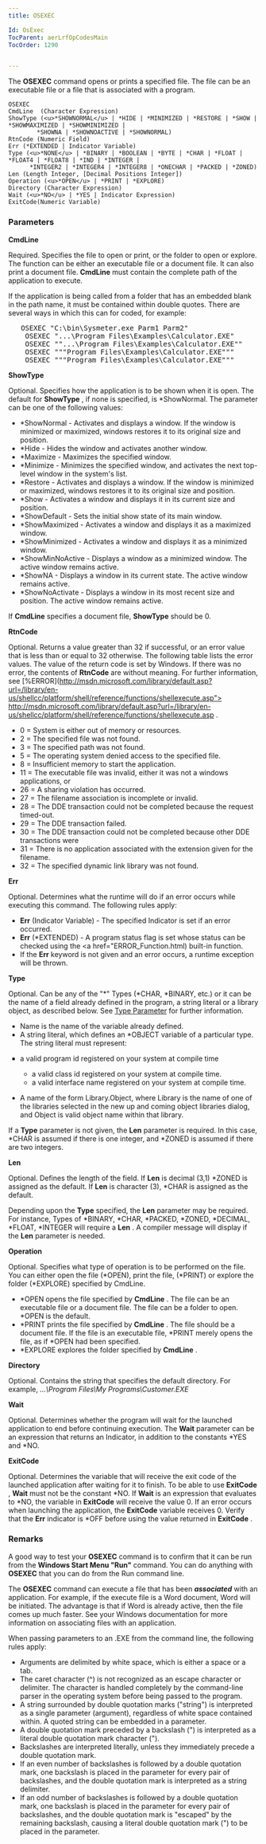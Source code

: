 ```yaml
---
title: OSEXEC

Id: OsExec
TocParent: aerLrfOpCodesMain
TocOrder: 1290


---
```


The **OSEXEC** command opens or prints a specified file. The file can be an executable file or a file that is associated with a program. 

```
OSEXEC 
CmdLine  (Character Expression)
ShowType (<u>*SHOWNORMAL</u> | *HIDE | *MINIMIZED | *RESTORE | *SHOW | *SHOWMAXIMIZED | *SHOWMINIMIZED |
        *SHOWNA | *SHOWNOACTIVE | *SHOWNORMAL)
RtnCode (Numeric Field)
Err (*EXTENDED | Indicator Variable)
Type (<u>*NONE</u> | *BINARY | *BOOLEAN | *BYTE | *CHAR | *FLOAT | *FLOAT4 | *FLOAT8 | *IND | *INTEGER |
      *INTEGER2 | *INTEGER4 | *INTEGER8 | *ONECHAR | *PACKED | *ZONED)
Len (Length Integer, [Decimal Positions Integer])
Operation (<u>*OPEN</u> | *PRINT | *EXPLORE)
Directory (Character Expression)
Wait (<u>*NO</u> | *YES | Indicator Expression)
ExitCode(Numeric Variable)  
```

### Parameters

**CmdLine** 

Required. Specifies the file to open or print, or the folder to open or explore. The function can be either an executable file or a document file. It can also print a document file. **CmdLine** must contain the complete path of the application to execute. 

If the application is being called from a folder that has an embedded blank in the path name, it must be contained within double quotes. There are several ways in which this can for coded, for example: 
<pre class="prettyprint">	OSEXEC "C:\bin\Sysmeter.exe Parm1 Parm2"
	OSEXEC "...\Program Files\Examples\Calculator.EXE"
	OSEXEC ""...\Program Files\Examples\Calculator.EXE""
	OSEXEC """Program Files\Examples\Calculator.EXE"""
	OSEXEC """Program Files\Examples\Calculator.EXE"""	</pre>


**ShowType** 

Optional. Specifies how the application is to be shown when it is open. The default for **ShowType** , if none is specified, is *ShowNormal. The parameter can be one of the following values: 

- *ShowNormal - Activates and displays a window.  If the window is minimized
                        or maximized, windows restores it to its original size and position.
- *Hide - Hides the window and activates another window.
- *Maximize - Maximizes the specified window.
- *Minimize - Minimizes the specified window, and activates the next top-level
                        window in the system's list.
- *Restore - Activates and displays a window. If the window is minimized or
                        maximized, windows restores it to its original size and position.
- *Show - Activates a window and displays it in its current size and position.
- *ShowDefault - Sets the initial show state of its main window.
- *ShowMaximized - Activates a window and displays it as a maximized window.
- *ShowMinimized - Activates a window and displays it as a minimized window.
- *ShowMinNoActive - Displays a window as a minimized window. The active window
                        remains active.
- *ShowNA - Displays a window in its current state. The active window remains
                        active.
- *ShowNoActivate - Displays a window in its most recent size and position. The
                        active window remains active.

If **CmdLine** specifies a document file, **ShowType** should be 0.


**RtnCode** 

Optional. Returns a value greater than 32 if successful, or an error value that is less than or equal to 32 otherwise. The following table lists the error values. The value of the return code is set by Windows. If there was no error, the contents of **RtnCode** are without meaning. For further information, see [%ERROR](http://msdn.microsoft.com/library/default.asp?url=/library/en-us/shellcc/platform/shell/reference/functions/shellexecute.asp"> http://msdn.microsoft.com/library/default.asp?url=/library/en-us/shellcc/platform/shell/reference/functions/shellexecute.asp </a>. 

- 0 = System is either out of memory or resources.
- 2 = The specified file was not found.
- 3 = The specified path was not found.
- 5 = The operating system denied access to the specified file.
- 8 = Insufficient memory to start the application.
- 11 = The executable file was invalid, either it was not a windows applications,
                        or
- 26 = A sharing violation has occurred.
- 27 = The filename association is incomplete or invalid.
- 28 = The DDE transaction could not be completed because the request timed-out.
- 29 = The DDE transaction failed.
- 30 = The DDE transaction could not be completed because other DDE transactions
                        were
- 31 = There is no application associated with the extension given for the
                        filename.
- 32 = The specified dynamic link library was not found.


**Err** 

Optional. Determines what the runtime will do if an error occurs while executing this command. The following rules apply: 

- **Err** (Indicator Variable) - The specified Indicator is set if an error occurred.
- **Err** (*EXTENDED) - A program status flag is set whose status can be checked using the <a href="ERROR_Function.html) built-in function.
- If the **Err** keyword is not given and an error occurs, a runtime exception will be thrown.


**Type** 

Optional. Can be any of the "*" Types (*CHAR, *BINARY, etc.) or it can be the name of a field already defined in the program, a string literal or a library object, as described below. See [Type Parameter](Type_Parameter.html) for further information. 

- Name is the name of the variable already defined.
- A string literal, which defines an *OBJECT variable of a particular type. The string literal must represent: 
<ul>
                            <li type="square">

a valid program id registered on your system at compile time
- a valid class id registered on your system at compile time.
- a valid interface name registered on your system at compile time.

</li>
                    <li>

A name of the form Library.Object, where Library is the name of one of the libraries selected in the new up and coming object libraries dialog, and Object is valid object name within that library. 
</li>
                </ul>

If a **Type** parameter is not given, the **Len** parameter is required. In this case, *CHAR is assumed if there is one integer, and *ZONED is assumed if there are two integers.


**Len** 

Optional. Defines the length of the field. If **Len** is decimal (3,1) *ZONED is assigned as the default. If **Len** is character (3), *CHAR is assigned as the default. 

Depending upon the **Type** specified, the **Len** parameter may be required. For instance, Types of *BINARY, *CHAR, *PACKED, *ZONED, *DECIMAL, *FLOAT, *INTEGER will require a **Len** . A compiler message will display if the **Len** parameter is needed.


**Operation** 

Optional. Specifies what type of operation is to be performed on the file. You can either open the file (*OPEN), print the file, (*PRINT) or explore the folder (*EXPLORE) specified by CmdLine. 

- *OPEN opens the file specified by **CmdLine** . The file can be an executable file or a document file. The file can be a folder to open. *OPEN is the default.
- *PRINT prints the file specified by **CmdLine** . The file should be a document file. If the file is an executable file, *PRINT merely opens the file, as if *OPEN had been specified.
- *EXPLORE explores the folder specified by **CmdLine** .


**Directory** 

Optional. Contains the string that specifies the default directory. For example, *...\Program Files\My Programs\Customer.EXE*


**Wait** 

Optional. Determines whether the program will wait for the launched application to end before continuing execution. The **Wait** parameter can be an expression that returns an Indicator, in addition to the constants *YES and *NO.


**ExitCode** 

Optional. Determines the variable that will receive the exit code of the launched application after waiting for it to finish. To be able to use **ExitCode** , **Wait** must not be the constant *NO. If **Wait** is an expression that evaluates to *NO, the variable in **ExitCode** will receive the value 0. If an error occurs when launching the application, the **ExitCode** variable receives 0. Verify that the **Err** indicator is *OFF before using the value returned in **ExitCode** .


### Remarks
A good way to test your **OSEXEC** command is to confirm that it can be run from the **Windows Start Menu "Run"** command. You can do anything with **OSEXEC** that you can do from the Run command line. 

The **OSEXEC** command can execute a file that has been ***associated*** with an application. For example, if the execute file is a Word document, Word will be initiated. The advantage is that if Word is already active, then the file comes up much faster. See your Windows documentation for more information on associating files with an application. 

When passing parameters to an .EXE from the command line, the following rules apply: 

- Arguments are delimited by white space, which is either a space or a tab.
- The caret character (^) is not recognized as an escape character or delimiter. The character is handled completely by the command-line parser in the operating system before being passed to the program.
- A string surrounded by double quotation marks ("string") is interpreted as a single parameter (argument), regardless of white space contained within. A quoted string can be embedded in a parameter.
- A double quotation mark preceded by a backslash (\") is interpreted as a literal double quotation mark character (").
- Backslashes are interpreted literally, unless they immediately precede a double quotation mark.
- If an even number of backslashes is followed by a double quotation mark, one backslash is placed in the parameter for every pair of backslashes, and the double quotation mark is interpreted as a string delimiter.
- If an odd number of backslashes is followed by a double quotation mark, one backslash is placed in the parameter for every pair of backslashes, and the double quotation mark is "escaped" by the remaining backslash, causing a literal double quotation mark (") to be placed in the parameter.

